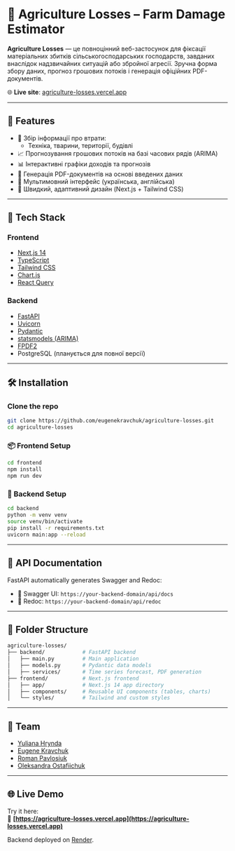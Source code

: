 # 🌾 Agriculture Losses – Farm Damage Estimator

**Agriculture Losses** — це повноцінний веб-застосунок для фіксації матеріальних збитків сільськогосподарських господарств, завданих внаслідок надзвичайних ситуацій або збройної агресії. Зручна форма збору даних, прогноз грошових потоків і генерація офіційних PDF-документів.

🌐 **Live site**: [agriculture-losses.vercel.app](https://agriculture-losses-5cqdq9li6-eugenekravchuks-projects.vercel.app)

---

## 🌟 Features

- 📝 Збір інформації про втрати:
  - Техніка, тварини, території, будівлі
- 📈 Прогнозування грошових потоків на базі часових рядів (ARIMA)
- 📊 Інтерактивні графіки доходів та прогнозів
- 📄 Генерація PDF-документів на основі введених даних
- 💬 Мультимовний інтерфейс (українська, англійська)
- 🚀 Швидкий, адаптивний дизайн (Next.js + Tailwind CSS)

---

## 🧩 Tech Stack

### Frontend

- [Next.js 14](https://nextjs.org/)
- [TypeScript](https://www.typescriptlang.org/)
- [Tailwind CSS](https://tailwindcss.com/)
- [Chart.js](https://www.chartjs.org/)
- [React Query](https://tanstack.com/query/latest)

### Backend

- [FastAPI](https://fastapi.tiangolo.com/)
- [Uvicorn](https://www.uvicorn.org/)
- [Pydantic](https://docs.pydantic.dev/)
- [statsmodels (ARIMA)](https://www.statsmodels.org/)
- [FPDF2](https://pyfpdf.github.io/fpdf2/)
- PostgreSQL (планується для повної версії)

---

## 🛠️ Installation

### Clone the repo

```bash
git clone https://github.com/eugenekravchuk/agriculture-losses.git
cd agriculture-losses
```

### 📦 Frontend Setup

```bash
cd frontend
npm install
npm run dev
```

### 🐍 Backend Setup

```bash
cd backend
python -m venv venv
source venv/bin/activate
pip install -r requirements.txt
uvicorn main:app --reload
```

---

## 🧪 API Documentation

FastAPI automatically generates Swagger and Redoc:

- 🔗 Swagger UI: `https://your-backend-domain/api/docs`
- 🔗 Redoc: `https://your-backend-domain/api/redoc`

---

## 📂 Folder Structure

```bash
agriculture-losses/
├── backend/            # FastAPI backend
│   ├── main.py         # Main application
│   ├── models.py       # Pydantic data models
│   ├── services/       # Time series forecast, PDF generation
├── frontend/           # Next.js frontend
│   ├── app/            # Next.js 14 app directory
│   ├── components/     # Reusable UI components (tables, charts)
│   └── styles/         # Tailwind and custom styles
```

---

## 👥 Team

- [Yuliana Hrynda](https://github.com/YulianaHrynda)
- [Eugene Kravchuk](https://github.com/eugenekravchuk)
- [Roman Pavlosiuk](https://github.com/gllekkoff)
- [Oleksandra Ostafiichuk](https://github.com/OleksandraOO)

---

## 🌐 Live Demo

Try it here:  
🔗 **[https://agriculture-losses.vercel.app](https://agriculture-losses.vercel.app)**

Backend deployed on [Render](https://render.com/](https://agriculture-losses-1llp.onrender.com/)).
